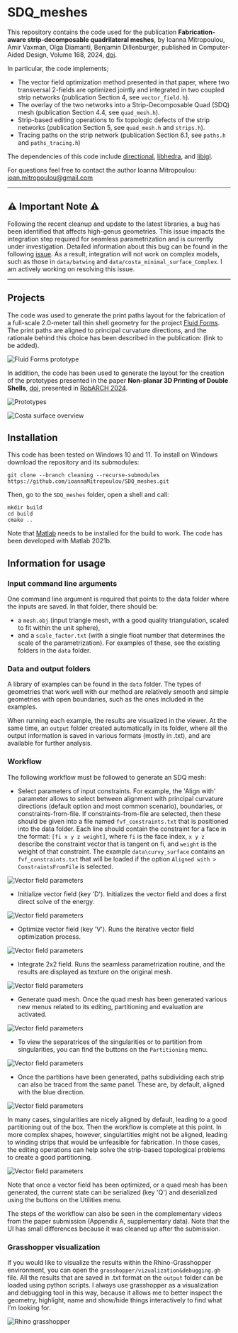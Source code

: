 # SDQ_meshes

This repository contains the code used for the publication **Fabrication-aware strip-decomposable quadrilateral meshes**, by Ioanna Mitropoulou, Amir Vaxman, Olga Diamanti, Benjamin Dillenburger, published in Computer-Aided Design, Volume 168, 2024, [doi](https://doi.org/10.1016/j.cad.2023.103666).

In particular, the code implements;
* The vector field optimization method presented in that paper, where two transversal 2-fields are optimized jointly and integrated in two coupled strip networks (publication Section 4, see `vector_field.h`).
* The overlay of the two networks into a Strip-Decomposable Quad (SDQ) mesh (publication Section 4.4, see `quad_mesh.h`).
* Strip-based editing operations to fix topologic defects of the strip networks (publication Section 5, see `quad_mesh.h` and `strips.h`).
* Tracing paths on the strip network (publication Section 6.1, see `paths.h` and `paths_tracing.h`)

The dependencies of this code include [directional](https://avaxman.github.io/Directional/), [libhedra](https://avaxman.github.io/libhedra/), and [libigl](https://libigl.github.io/).

For questions feel free to contact the author Ioanna Mitropoulou: ioan.mitropoulou@gmail.com

---
## ⚠️ **Important Note** ⚠️

Following the recent cleanup and update to the latest libraries, a bug has been identified that affects high-genus geometries. This issue impacts the integration step required for seamless parametrization and is currently under investigation. Detailed information about this bug can be found in the following [issue](https://github.com/avaxman/Directional/issues/72).
As a result, integration will not work on complex models, such as those in `data/batwing` and `data/costa_minimal_surface_Complex`. I am actively working on resolving this issue.

---

## Projects 
The code was used to generate the print paths layout for the fabrication of a full-scale 2.0-meter tall thin shell geometry for the project [Fluid Forms](https://ioannamitropoulouarch.com/index.php/2023/10/24/fluid-forms-2023/). The print paths are aligned to principal curvature directions, and the rationale behind this choice has been described in the publication: (link to be added). 

![Fluid Forms prototype](./illustrations/FluidForms_Dominik_outside_1.jpg)

In addition, the code has been used to generate the layout for the creation of the prototypes presented in the paper **Non-planar 3D Printing of Double Shells**, [doi](TODO), presented in [RobARCH 2024](https://robarch2024.org/).

![Prototypes](./illustrations/prototypes_robarch.png)

![Costa surface overview](./illustrations/costa_Robarch.jpg)

## Installation
This code has been tested on Windows 10 and 11. To install on Windows download the repository and its submodules:

```console
git clone --branch cleaning --recurse-submodules https://github.com/ioannaMitropoulou/SDQ_meshes.git
```

Then, go to the `SDQ_meshes` folder, open a shell and call:

```console
mkdir build
cd build
cmake ..
```

Note that [Matlab](https://www.mathworks.com/products/matlab.html) needs to be installed for the build to work. The code has been developed with Matlab 2021b.

## Information for usage

### Input command line arguments
One command line argument is required that points to the data folder where the inputs are saved. In that folder, there should be:
* a `mesh.obj` (input triangle mesh, with a good quality triangulation, scaled to fit within the unit sphere), 
* and a `scale_factor.txt` (with a single float number that determines the scale of the parametrization).
For examples of these, see the existing folders in the `data` folder. 

### Data and output folders
A library of examples can be found in the `data` folder. The types of geometries that work well with our method are relatively smooth and simple geometries with open boundaries, such as the ones included in the examples. 

When running each example, the results are visualized in the viewer. At the same time, an `output` folder created automatically in its folder, where all the output information is saved in various formats (mostly in .txt), and are available for further analysis. 

### Workflow
The following workflow must be followed to generate an SDQ mesh:

- Select parameters of input constraints. For example, the 'Align with' parameter allows to select between alignment with principal curvature directions (default option and most common scenario), boundaries, or constraints-from-file.
If constraints-from-file are selected, then these should be given into a file named `fvf_constraints.txt` that is positioned into the data folder. Each line should contain the constraint for a face in the format: `[fi x y z weight]`, where `fi` is the face index, `x y z` describe the constraint vector that is tangent on fi, and `weight` is the weight of that constraint. 
The example `data\curvy_surface` contains an  `fvf_constraints.txt` that will be loaded if the option `Aligned with > ConstraintsFromFile` is selected.

![Vector field parameters](./illustrations/workflow/1.png)

- Initialize vector field (key 'D'). Initializes the vector field and does a first direct solve of the energy. 

![Vector field parameters](./illustrations/workflow/2.png)

- Optimize vector field (key 'V'). Runs the iterative vector field optimization process.

![Vector field parameters](./illustrations/workflow/3.png)

- Integrate 2x2 field. Runs the seamless parametrization routine, and the results are displayed as texture on the original mesh. 

![Vector field parameters](./illustrations/workflow/4.png)

- Generate quad mesh. Once the quad mesh has been generated various new menus related to its editing, partitioning and evaluation are activated. 

![Vector field parameters](./illustrations/workflow/5.png)

- To view the separatrices of the singularities or to partition from singularities, you can find the buttons on the `Partitioning` menu.

![Vector field parameters](./illustrations/workflow/6.png)

- Once the partitions have been generated, paths subdividing each strip can also be traced from the same panel. These are, by default, aligned with the blue direction.

![Vector field parameters](./illustrations/workflow/7.png)

In many cases, singularities are nicely aligned by default, leading to a good partitioning out of the box. Then the workflow is complete at this point. In more complex shapes, however, singulartities might not be aligned, leading to winding strips that would be unfeasible for fabrication. In those cases, the editing operations can help solve the strip-based topological problems to create a good partitioning. 

![Vector field parameters](./illustrations/workflow/8.png)

Note that once a vector field has been optimized, or a quad mesh has been generated, the current state can be serialized (key 'Q') and deserialized using the buttons on the Utilities menu. 

The steps of the workflow can also be seen in the complementary videos from the paper submission (Appendix A, supplementary data). Note that the UI has small differences because it was cleaned up after the submission.

### Grasshopper visualization

If you would like to visualize the results within the Rhino-Grasshopper environment, you can open the `grasshopper/vizualization&debugging.gh` file. All the results that are saved in .txt format on the `output` folder can be loaded using python scripts. I always use grasshopper as a visualization and debugging tool in this way, because it allows me to better inspect the geometry, highlight, name and show/hide things interactively to find what I'm looking for. 

![Rhino grasshopper](./illustrations/grasshopper.png)





